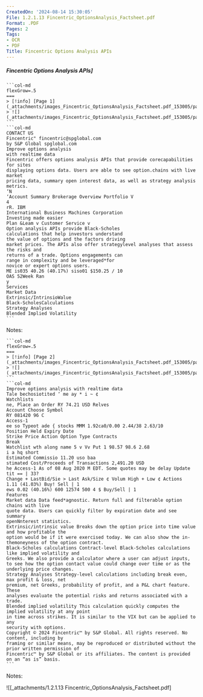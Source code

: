 ```yaml
---
CreatedOn: '2024-08-14 15:30:05'
File: 1.2.1.13 Fincentric_OptionsAnalysis_Factsheet.pdf
Format: .PDF
Pages: 2
Tags:
- OCR
- PDF
Title: Fincentric Options Analysis APIs
---
```


##### Fincentric Options Analysis APIs]

  
````col
```col-md
flexGrow=.5
===
> [!info] [Page 1](_attachments/images_Fincentric_OptionsAnalysis_Factsheet.pdf_153005/page_1.png)
> ![](_attachments/images_Fincentric_OptionsAnalysis_Factsheet.pdf_153005/page_1.png)
```  
```col-md
CONTACT US  
Fincentric" fincentric@spglobal.com  
by S&P Global spglobal.com  
Improve options analysis
with realtime data  
Fincentric offers options analysis APIs that provide corecapabilities for sites
displaying options data. Users are able to see option.chains with live market
pricing data, summary open interest data, as well as strategy analysis metrics.  
‘N
‘Account Summary Brokerage Overview Portfolio V
4  
rR. IBM  
International Business Machines Corporation  
Investing made easier  
Plan &Leam v Customer Service v  
Option analysis APIs provide Black-Scholes
calculations that help investors understand
the value of options and the factors driving
market prices. The APIs also offer strategylevel analyses that assess the risks and
returns of a trade. Options engagements can
range in complexity and be leveraged*for
novice or expert options users.  
ME is035 40.26 (40.17%) siso01 $150.25 / 10  
OAS 52Week Ran  
y
Services  
Market Data
Extrinsic/IntrinsioWalue
Black-ScholesCalculations
Strategy Analyses  
Blended Implied Volatility  
```
````
Notes:    
````col
```col-md
flexGrow=.5
===
> [!info] [Page 2](_attachments/images_Fincentric_OptionsAnalysis_Factsheet.pdf_153005/page_2.png)
> ![](_attachments/images_Fincentric_OptionsAnalysis_Factsheet.pdf_153005/page_2.png)
```  
```col-md
Improve options analysis with realtime data  
Tale bechosiotited ‘ me ay * i ~ ¢  
Watchlists
ne, Place an Order RY 74.21 USD Relves
Account Choose Symbol  
RY 081420 96 C  
Access-1  
ee so Typeot ade { stocks MMM 1.92ca0/0.00 2.44/38 2.63/10  
Position Held Expiry Date  
Strike Price Action Option Type Contracts  
Break
Watchlist wth along name 5 v Vv Put 1 98.57 98.6 2.68  
i a hq short  
Estimated Commissio 11.20 uso baa
stimated Cost/Proceeds of Transactions 2,491.20 USD  
he Access-1 As of 08 Aug 2020 M EDT. Some quotes may be delay Update tit == | 33?  
Change + LastBid/Sie > Last Ask/Size ¢ Volum High + Low ¢ Actions  
1.11 (41.03%) Buy! Sell | 1  
ews 0.02 (40.16%) 600 12574 500 4 $ Buy/Sell | 1  
Features
Market data Data feed*agnostic. Return full and filterable option chains with live
quote data. Users can quickly filter by expiration date and see summary
openNnterest statistics.
Extrinsic/intrinsic value Breaks down the option price into time value and how profitable the  
option would be if it were exercised today. We can also show the in-themoneyness of the option contract.  
Black-Scholes calculations Contract-level Black-Scholes calculations like implied volatility and
Greeks. We also provide a calculator where a user can adjust inputs,
to see how the option contact value could change over time or as the
underlying price changes.  
Strategy Analyses Strategy-level calculations including break even, max profit & loss, net
premium, net Greeks, probability of profit, and a P&L chart feature. These
analyses evaluate the potential risks and returns associated with a trade.  
Blended implied volatility This calculation quickly computes the implied volatility at any point
in time across strikes. It is similar to the VIX but can be applied to any
security with options.  
Copyright © 2024 Fincentric™ by S&P Global. All rights reserved. No content, including by
framing or similar means, may be reproduced or distributed without the prior written permission of
Fincentric™ by S&P Global or its affiliates. The content is provided on an “as is” basis.  
```
````
Notes:  


![[_attachments/1.2.1.13 Fincentric_OptionsAnalysis_Factsheet.pdf]